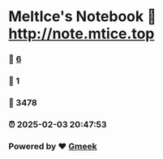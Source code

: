# MeltIce's Notebook :link: http://note.mtice.top 
### :page_facing_up: [6](http://note.mtice.top/tag.html) 
### :speech_balloon: 1 
### :hibiscus: 3478 
### :alarm_clock: 2025-02-03 20:47:53 
### Powered by :heart: [Gmeek](https://github.com/Meekdai/Gmeek)
